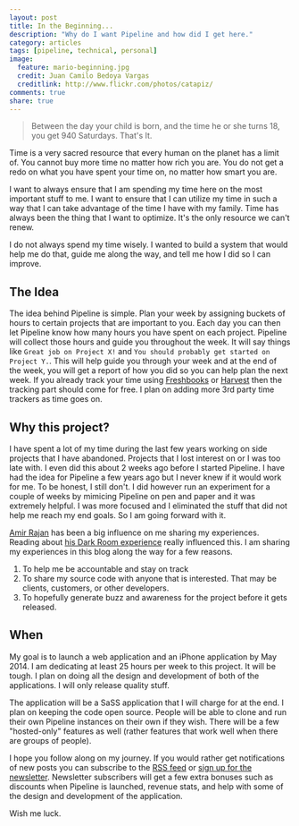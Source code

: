 ```yaml
---
layout: post
title: In the Beginning...
description: "Why do I want Pipeline and how did I get here."
category: articles
tags: [pipeline, technical, personal]
image:
  feature: mario-beginning.jpg
  credit: Juan Camilo Bedoya Vargas
  creditlink: http://www.flickr.com/photos/catapiz/
comments: true
share: true
---
```


> Between the day your child is born, and the time he or she turns 18, you get 940 Saturdays. That's It.

Time is a very sacred resource that every human on the planet has a limit of. You cannot buy more time no matter how rich you are. You do not get a redo on what you have spent your time on, no matter how smart you are. 

I want to always ensure that I am spending my time here on the most important stuff to me. I want to ensure that I can utilize my time in such a way that I can take advantage of the time I have with my family. 
Time has always been the thing that I want to optimize. It's the only resource we can't renew.

I do not always spend my time wisely. I wanted to build a system that would help me do that, guide me along the way, and tell me how I did so I can improve.

## The Idea

The idea behind Pipeline is simple. Plan your week by assigning buckets of hours to certain projects that are important to you. Each day you can then let Pipeline know how many hours you have spent on each project. 
Pipeline will collect those hours and guide you throughout the week. It will say things like `Great job on Project X!` and `You should probably get started on Project Y.`. This will help guide you through your week and 
at the end of the week, you will get a report of how you did so you can help plan the next week. If you already track your time using [Freshbooks](http://freshbooks.com) or [Harvest](http://getharvest.com) then the 
tracking part should come for free. I plan on adding more 3rd party time trackers as time goes on.

## Why this project?

I have spent a lot of my time during the last few years working on side projects that I have abandoned. Projects that I lost interest on or I was too late with. I even did this about 2 weeks ago before I started Pipeline. 
I have had the idea for Pipeline a few years ago but I never knew if it would work for me. To be honest, I still don't. I did however run an experiment for a couple of weeks by mimicing Pipeline on pen and paper and it was 
extremely helpful. I was more focused and I eliminated the stuff that did not help me reach my end goals. So I am going forward with it.

[Amir Rajan](http://amirrajan.net) has been a big influence on me sharing my experiences. Reading about [his Dark Room experience](http://amirrajan.net/a-dark-room/) really influenced this. I am sharing my experiences in this blog along the way for a few reasons.

1. To help me be accountable and stay on track
1. To share my source code with anyone that is interested. That may be clients, customers, or other developers.
1. To hopefully generate buzz and awareness for the project before it gets released.

## When

My goal is to launch a web application and an iPhone application by May 2014. I am dedicating at least 25 hours per week to this project. It will be tough. I plan on doing all the design and development of both of the applications. I will 
only release quality stuff. 

The application will be a SaSS application that I will charge for at the end. I plan on keeping the code open source. People will be able to clone and run their own Pipeline instances on their own if they wish.
There will be a few "hosted-only" features as well (rather features that work well when there are groups of people).

I hope you follow along on my journey. If you would rather get notifications of new posts you can subscribe to the [RSS feed](/feed.xml) or [sign up for the newsletter](/about/#newsletter). Newsletter subscribers will get a few extra bonuses such as discounts when Pipeline is launched, revenue 
stats, and help with some of the design and development of the application.

Wish me luck.
